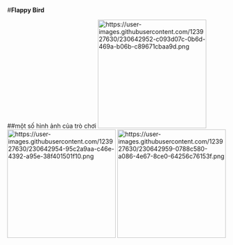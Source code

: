 #**Flappy Bird**

##một số hình ảnh của trò chơi
<img src="" alt="https://user-images.githubusercontent.com/123927630/230642952-c093d07c-0b6d-469a-b06b-c89671cbaa9d.png" width="250" />
<img src="" alt="https://user-images.githubusercontent.com/123927630/230642954-95c2a9aa-c46e-4392-a95e-38f401501f10.png" width="250" />
<img src="" alt="https://user-images.githubusercontent.com/123927630/230642959-0788c580-a086-4e67-8ce0-64256c76153f.png" width="250" />
